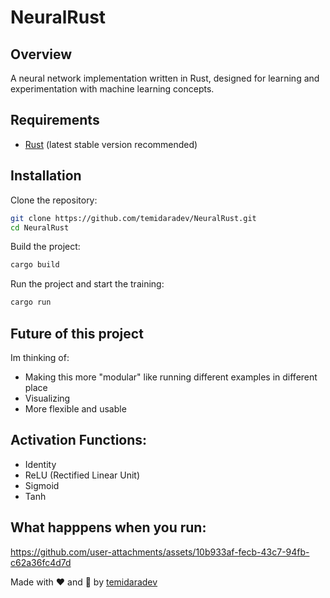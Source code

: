 # NeuralRust

## Overview
A neural network implementation written in Rust, designed for learning and experimentation with machine learning concepts.

## Requirements
- [Rust](https://www.rust-lang.org/) (latest stable version recommended)  

## Installation
Clone the repository:

```sh
git clone https://github.com/temidaradev/NeuralRust.git
cd NeuralRust
```

Build the project:

```sh
cargo build
```

Run the project and start the training:

```sh
cargo run
```

## Future of this project
Im thinking of: 

* Making this more "modular" like running different examples in different place
* Visualizing
* More flexible and usable

## Activation Functions:

* Identity
* ReLU (Rectified Linear Unit)
* Sigmoid
* Tanh

## What happpens when you run:

https://github.com/user-attachments/assets/10b933af-fecb-43c7-94fb-c62a36fc4d7d



Made with ❤️ and 🦀 by [temidaradev](https://temidara.dev)
